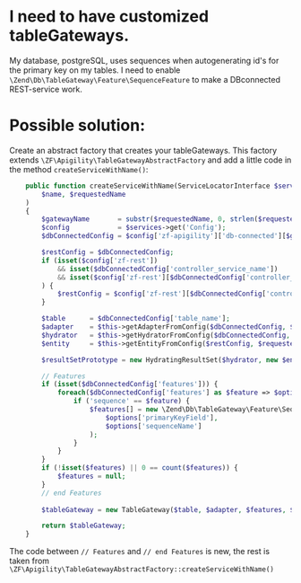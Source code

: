 # I need to have customized tableGateways.
My database, postgreSQL, uses sequences when autogenerating id's for the primary key on my tables. I need to enable `\Zend\Db\TableGateway\Feature\SequenceFeature` to make a DBconnected REST-service work. 

# Possible solution:
Create an abstract factory that creates your tableGateways. This factory extends `\ZF\Apigility\TableGatewayAbstractFactory` and add a little code in the method `createServiceWithName()`:

```php
    public function createServiceWithName(ServiceLocatorInterface $services,
        $name, $requestedName
    )
    {
        $gatewayName       = substr($requestedName, 0, strlen($requestedName) - 6);
        $config            = $services->get('Config');
        $dbConnectedConfig = $config['zf-apigility']['db-connected'][$gatewayName];

        $restConfig = $dbConnectedConfig;
        if (isset($config['zf-rest'])
            && isset($dbConnectedConfig['controller_service_name'])
            && isset($config['zf-rest'][$dbConnectedConfig['controller_service_name']])
        ) {
            $restConfig = $config['zf-rest'][$dbConnectedConfig['controller_service_name']];
        }

        $table      = $dbConnectedConfig['table_name'];
        $adapter    = $this->getAdapterFromConfig($dbConnectedConfig, $services);
        $hydrator   = $this->getHydratorFromConfig($dbConnectedConfig, $services);
        $entity     = $this->getEntityFromConfig($restConfig, $requestedName);

        $resultSetPrototype = new HydratingResultSet($hydrator, new $entity());

        // Features
        if (isset($dbConnectedConfig['features'])) {
            foreach($dbConnectedConfig['features'] as $feature => $options) {
                if ('sequence' == $feature) {
                    $features[] = new \Zend\Db\TableGateway\Feature\SequenceFeature(
                        $options['primaryKeyField'],
                        $options['sequenceName']
                    );
                }
            }
        }
        if (!isset($features) || 0 == count($features)) {
            $features = null;
        }
        // end Features
        
        $tableGateway = new TableGateway($table, $adapter, $features, $resultSetPrototype);

        return $tableGateway;
    }
```

The code between `// Features` and `// end Features` is new, the rest is taken from `\ZF\Apigility\TableGatewayAbstractFactory::createServiceWithName()`



